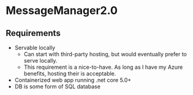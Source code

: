 # MessageManager2.0

## Requirements
- Servable locally 
    - Can start with third-party hosting, but would eventually prefer to serve locally.
    - This requirement is a nice-to-have. As long as I have my Azure benefits, hosting their is acceptable.
- Containerized web app running .net core 5.0+
- DB is some form of SQL database


